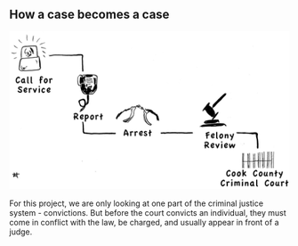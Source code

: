 ## How a case becomes a case

<img src="img/infograph.jpg" style="max-width: 100%;">

For this project, we are only looking at one part of the criminal justice system - convictions. But before the court convicts an individual, they must come in conflict with the law, be charged, and usually appear in front of a judge. 
